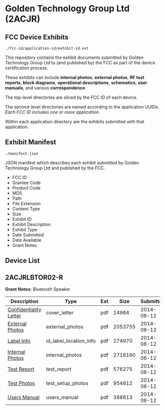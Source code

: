 # Golden Technology Group Ltd (2ACJR)
## FCC Device Exhibits

```
./fcc-id/application-id/exhibit-id.ext
```

This repository contains the exhibit documents submitted by Golden Technology Group Ltd to (and published by) the FCC as part of the device certification process.

These exhibits can include **internal photos**, **external photos**, **RF test reports**, **block diagrams**, **operational descriptions**, **schematics**, **user manuals**, and various **correspondence**.

The top-level directories are sliced by the FCC ID of each device.

The second-level directories are named according to the application UUIDs. *Each FCC ID includes one or more application.*

Within each application directory are the exhibits submitted with that application. 

## Exhibit Manifest

```
./manifest.json
```

JSON manifest which describes each exhibit submitted by Golden Technology Group Ltd and published by the FCC.

- FCC ID
- Grantee Code
- Product Code
- MD5
- Path
- File Extension
- Content Type
- Size
- Exhibit ID
- Exhibit Description
- Exhibit Type
- Date Submitted
- Date Available
- Grant Notes

## Device List
## 2ACJRLBTOR02-R
**Grant Notes:** Bluetooth Speaker

| Description | Type | Ext | Size | Submitted | Available |
| ----------- | ---- | --- | ---- | --------- | --------- |
| [Confidentiality Letter](2ACJRLBTOR02-R/a0826426b77831594342f6be07eb7cb4/2292557.pdf) | cover_letter | pdf | 14964 | 2014-06-12 | 2014-06-12 |
| [External Photos](2ACJRLBTOR02-R/a0826426b77831594342f6be07eb7cb4/2292558.pdf) | external_photos | pdf | 2053755 | 2014-06-12 | 2014-06-12 |
| [Label Info](2ACJRLBTOR02-R/a0826426b77831594342f6be07eb7cb4/2292560.pdf) | id_label_location_info | pdf | 274970 | 2014-06-12 | 2014-06-12 |
| [Internal Photos](2ACJRLBTOR02-R/a0826426b77831594342f6be07eb7cb4/2292559.pdf) | internal_photos | pdf | 2716160 | 2014-06-12 | 2014-06-12 |
| [Test Report](2ACJRLBTOR02-R/a0826426b77831594342f6be07eb7cb4/2292563.pdf) | test_report | pdf | 576275 | 2014-06-12 | 2014-06-12 |
| [Test Photos](2ACJRLBTOR02-R/a0826426b77831594342f6be07eb7cb4/2292562.pdf) | test_setup_photos | pdf | 954812 | 2014-06-12 | 2014-06-12 |
| [Users Manual](2ACJRLBTOR02-R/a0826426b77831594342f6be07eb7cb4/2292561.pdf) | users_manual | pdf | 388613 | 2014-06-12 | 2014-06-12 |
